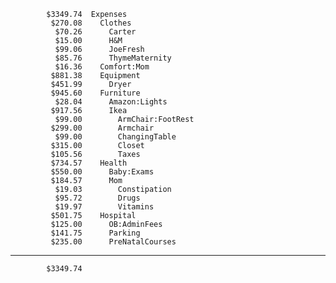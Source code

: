             $3349.74  Expenses
             $270.08    Clothes
              $70.26      Carter
              $15.00      H&M
              $99.06      JoeFresh
              $85.76      ThymeMaternity
              $16.36    Comfort:Mom
             $881.38    Equipment
             $451.99      Dryer
             $945.60    Furniture
              $28.04      Amazon:Lights
             $917.56      Ikea
              $99.00        ArmChair:FootRest
             $299.00        Armchair
              $99.00        ChangingTable
             $315.00        Closet
             $105.56        Taxes
             $734.57    Health
             $550.00      Baby:Exams
             $184.57      Mom
              $19.03        Constipation
              $95.72        Drugs
              $19.97        Vitamins
             $501.75    Hospital
             $125.00      OB:AdminFees
             $141.75      Parking
             $235.00      PreNatalCourses
--------------------
            $3349.74
